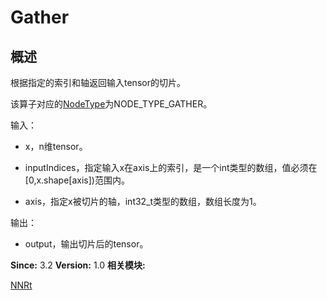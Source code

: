 # Gather


## 概述

根据指定的索引和轴返回输入tensor的切片。

该算子对应的[NodeType](_n_n_rt.md#nodetype)为NODE_TYPE_GATHER。

输入：

- x，n维tensor。

- inputIndices，指定输入x在axis上的索引，是一个int类型的数组，值必须在[0,x.shape[axis])范围内。

- axis，指定x被切片的轴，int32_t类型的数组，数组长度为1。

输出：

- output，输出切片后的tensor。

**Since:**
3.2
**Version:**
1.0
**相关模块:**

[NNRt](_n_n_rt.md)
